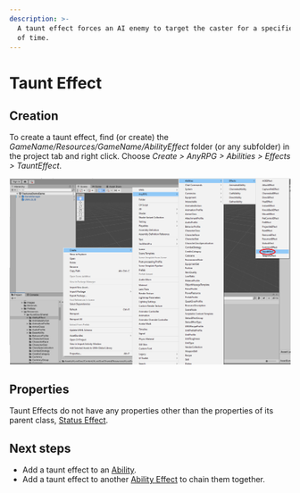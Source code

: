 ```yaml
---
description: >-
  A taunt effect forces an AI enemy to target the caster for a specified amount
  of time.
---
```


# Taunt Effect

## Creation

To create a taunt effect, find (or create) the _GameName/Resources/GameName/AbilityEffect_ folder (or any subfolder) in the project tab and right click.  Choose _Create > AnyRPG > Abilities > Effects > TauntEffect_.

![](<../../.gitbook/assets/image (4) (2).png>)

## Properties

Taunt Effects do not have any properties other than the properties of its parent class, [Status Effect](status-effect.md).

## Next steps

* Add a taunt effect to an [Ability](../abilities/).
* Add a taunt effect to another [Ability Effect](./) to chain them together.
